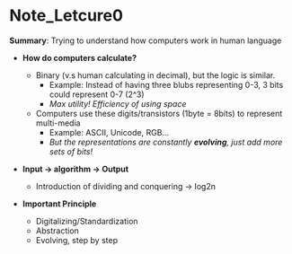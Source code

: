 # Note_Letcure0

**Summary**: Trying to understand how computers work in human language

- **How do computers calculate?**
  - Binary (v.s human calculating in decimal), but the logic is similar.
    - Example: Instead of having three blubs representing 0-3, 3 bits could represent 0-7 (2^3) 
    - *Max utility! Efficiency of using space*
  - Computers use these digits/transistors (1byte = 8bits) to represent multi-media
    - Example: ASCII, Unicode, RGB... 
    - *But the representations are constantly __evolving__, just add more sets of bits!*
  
- **Input -> algorithm -> Output**
  - Introduction of dividing and conquering -> log2n
  
- **Important Principle**
  - Digitalizing/Standardization
  - Abstraction
  - Evolving, step by step
